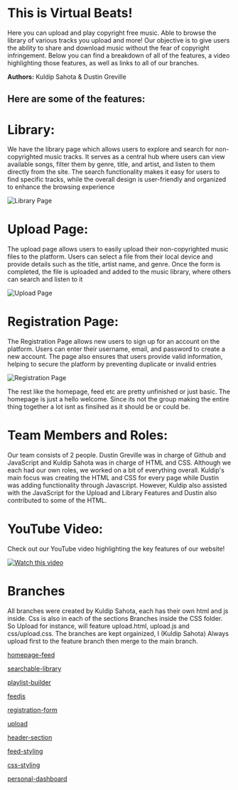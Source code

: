 # This is Virtual Beats!

Here you can upload and play copyright free music. Able to browse the library of various tracks you upload and more! Our objective is to give users the ability to share and download music without the fear of copyright infringement. Below you can find a breakdown of all of the features, a video highlighting those features, as well as links to all of our branches. 

**Authors:** Kuldip Sahota & Dustin Greville

## Here are some of the features: 

# Library:

We have the library page which allows users to explore and search for non-copyrighted music tracks. It serves as a central hub where users can view available songs, filter them by genre, title, and artist, and listen to them directly from the site. The search functionality makes it easy for users to find specific tracks, while the overall design is user-friendly and organized to enhance the browsing experience

![Library Page](https://gyazo.com/14bfc1adec3fb137036d2566642693ec.png?raw=true)

# Upload Page:

The upload page allows users to easily upload their non-copyrighted music files to the platform. Users can select a file from their local device and provide details such as the title, artist name, and genre. Once the form is completed, the file is uploaded and added to the music library, where others can search and listen to it

![Upload Page](https://gyazo.com/dd39745b4079ab44284bf70212b7f900.png?raw=true)

# Registration Page:

The Registration Page allows new users to sign up for an account on the platform. Users can enter their username, email, and password to create a new account. The page also ensures that users provide valid information, helping to secure the platform by preventing duplicate or invalid entries

![Registration Page](https://gyazo.com/06ec5245a6a60defc705690e3b0f1314.png?raw=true)

The rest like the homepage, feed etc are pretty unfinished or just basic. The homepage is just a hello welcome. Since its not the group making the entire thing together a lot isnt as finsihed as it should be or could be.


# Team Members and Roles:

Our team consists of 2 people. Dustin Greville was in charge of Github and JavaScript and Kuldip Sahota was in charge of HTML and CSS. Although we each had our own roles, we worked on a bit of everything overall. Kuldip's main focus was creating the HTML and CSS for every page while Dustin was adding functionality through Javascript. However, Kuldip also assisted with the JavaScript for the Upload and Library Features and Dustin also contributed to some of the HTML.

# YouTube Video:

Check out our YouTube video highlighting the key features of our website!

[![Watch this video](https://img.youtube.com/vi/IlmPS7Zc1J4/0.jpg)](https://youtu.be/IlmPS7Zc1J4)

# Branches

All branches were created by Kuldip Sahota, each has their own html and js inside. Css is also in each of the sections Branches inside the CSS folder. So Upload for instance, will feature upload.html, upload.js and css/upload.css. The branches are kept orgainized, I (Kuldip Sahota) Always upload first to the feature branch then merge to the main branch. 

[homepage-feed](https://github.com/dustingreville/group-project/tree/feature/homepage-feed)

[searchable-library](https://github.com/dustingreville/group-project/tree/feature/searchable-library)

[playlist-builder](https://github.com/dustingreville/group-project/tree/feature/playlist-builder)

[feedjs](https://github.com/dustingreville/group-project/tree/feature/feedjs)

[registration-form](https://github.com/dustingreville/group-project/tree/feature/registration-form)

[upload](https://github.com/dustingreville/group-project/tree/feature/upload)

[header-section](https://github.com/dustingreville/group-project/tree/feature/header-section)

[feed-styling](https://github.com/dustingreville/group-project/tree/feature/feed-styling)

[css-styling](https://github.com/dustingreville/group-project/tree/feature/css-styling)

[personal-dashboard](https://github.com/dustingreville/group-project/tree/feature/personal-dashboard)
